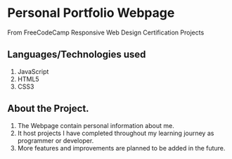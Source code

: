 # Personal Portfolio Webpage
From FreeCodeCamp Responsive Web Design Certification Projects

## Languages/Technologies used
1. JavaScript
2. HTML5
3. CSS3


## About the Project.
1. The Webpage contain personal information about me. 
2. It host projects I have completed throughout my learning journey as programmer or developer.
3. More features and improvements are planned to be added in the future.